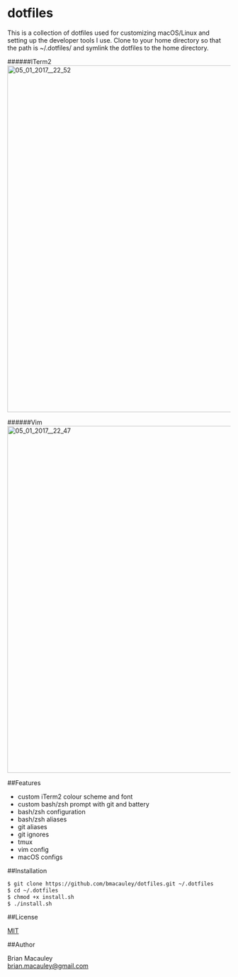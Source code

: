 dotfiles 
=========
This is a collection of dotfiles used for customizing macOS/Linux and setting up the developer tools I use. Clone to your home directory so that the path is ~/.dotfiles/ and symlink the dotfiles to the home directory. 

######ITerm2
<img width="781" alt="05_01_2017__22_52" src="https://cloud.githubusercontent.com/assets/51250/21701579/3fd37cb6-d39e-11e6-99f1-f3bc63bb05d3.png">

######Vim
<img width="781" alt="05_01_2017__22_47" src="https://cloud.githubusercontent.com/assets/51250/21701582/4815208c-d39e-11e6-9265-77ba6c60d0a1.png">

##Features
- custom iTerm2 colour scheme and font
- custom bash/zsh prompt with git and battery
- bash/zsh configuration
- bash/zsh aliases
- git aliases
- git ignores
- tmux
- vim config
- macOS configs


##Installation

```sh
$ git clone https://github.com/bmacauley/dotfiles.git ~/.dotfiles
$ cd ~/.dotfiles
$ chmod +x install.sh
$ ./install.sh
```


##License

[MIT]()

##Author

Brian Macauley  
brian.macauley@gmail.com
